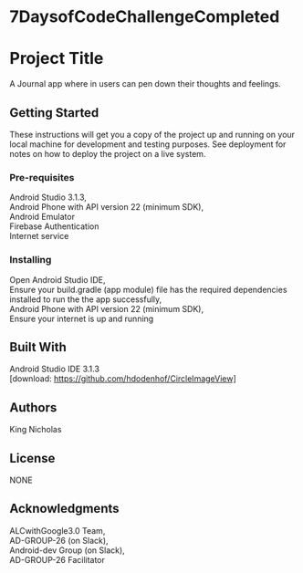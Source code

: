 # 7DaysofCodeChallengeCompleted
# Project Title
A Journal app where in users can pen down their thoughts and feelings. 
## Getting Started
These instructions will get you a copy of the project up and running on your local machine for development and testing purposes. See deployment for notes on how to deploy the project on a live system.
### Pre-requisites
Android Studio 3.1.3,<br>
Android Phone with API version 22 (minimum SDK),<br>
Android Emulator<br>
Firebase Authentication<br>
Internet service
### Installing
Open Android Studio IDE,<br>
Ensure your build.gradle (app module) file has the required dependencies installed to run the the app successfully,<br>
Android Phone with API version 22 (minimum SDK),<br>
Ensure your internet is up and running
## Built With
Android Studio IDE 3.1.3<br>
[download: https://github.com/hdodenhof/CircleImageView]
## Authors
King Nicholas 
## License
NONE
## Acknowledgments
ALCwithGoogle3.0 Team,<br>
AD-GROUP-26 (on Slack),<br>
Android-dev Group (on Slack),<br>
AD-GROUP-26 Facilitator
